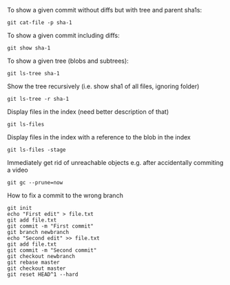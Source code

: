 To show a given commit without diffs but with tree and parent sha1s:
    
    git cat-file -p sha-1 

To show a given commit including diffs:

    git show sha-1

To show a given tree (blobs and subtrees):

    git ls-tree sha-1

Show the tree recursively (i.e. show sha1 of all files, ignoring folder)

    git ls-tree -r sha-1

Display files in the index (need better description of that)

    git ls-files

Display files in the index with a reference to the blob in the index

    git ls-files -stage

Immediately get rid of unreachable objects e.g. after accidentally commiting a video

    git gc --prune=now
    
How to fix a commit to the wrong branch

	git init
	echo "First edit" > file.txt
	git add file.txt 
	git commit -m "First commit"
	git branch newbranch
	echo "Second edit" >> file.txt
	git add file.txt 
	git commit -m "Second commit"
	git checkout newbranch
	git rebase master
	git checkout master
	git reset HEAD^1 --hard
